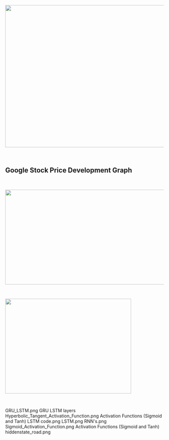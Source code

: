 <p align="center" href = "">
  <img src="https://github.com/TatevKaren/recurrent-neural-network-stock-price-predicition-case-study/blob/main/Paper-Front-Page.png?raw=true"
  width="1000" height="450">
</p>
<br>


## Google Stock Price Development Graph
<br>
<p align="left">
  <img src="https://github.com/TatevKaren/recurrent-neural-network-stock-price-predicition-case-study/blob/main/Google Stock Price Development.png?raw=true"
  width="600" height="300">
</p>
<br>

<p align="left">
  <img src="https://github.com/TatevKaren/recurrent-neural-network-stock-price-predicition-case-study/blob/main/methods/GRU.png?raw=true"
  width="400" height="300">
</p>
<br>


GRU_LSTM.png
GRU LSTM layers
Hyperbolic_Tangent_Activation_Function.png
Activation Functions (Sigmoid and Tanh)
LSTM code.png
LSTM.png
RNN's.png
Sigmoid_Activation_Function.png
Activation Functions (Sigmoid and Tanh)
hiddenstate_road.png




